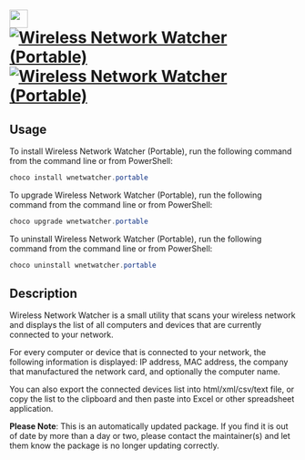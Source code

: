 ﻿# <img src="https://cdn.jsdelivr.net/gh/mkevenaar/chocolatey-packages@72d4273ca59988b456ffc543827642170797aeef/icons/wnetwatcher.png" width="32" height="32"/> [![Wireless Network Watcher (Portable)](https://img.shields.io/chocolatey/v/wnetwatcher.portable.svg?label=Wireless+Network+Watcher+(Portable))](https://chocolatey.org/packages/wnetwatcher.portable) [![Wireless Network Watcher (Portable)](https://img.shields.io/chocolatey/dt/wnetwatcher.portable.svg)](https://chocolatey.org/packages/wnetwatcher.portable)

## Usage
To install Wireless Network Watcher (Portable), run the following command from the command line or from PowerShell:
```powershell
choco install wnetwatcher.portable
```

To upgrade Wireless Network Watcher (Portable), run the following command from the command line or from PowerShell:
```powershell
choco upgrade wnetwatcher.portable
```

To uninstall Wireless Network Watcher (Portable), run the following command from the command line or from PowerShell:
```powershell
choco uninstall wnetwatcher.portable
```

## Description
Wireless Network Watcher is a small utility that scans your wireless network and displays the list of all computers and devices that are currently connected to your network.

For every computer or device that is connected to your network, the following information is displayed: IP address, MAC address, the company that manufactured the network card, and optionally the computer name.

You can also export the connected devices list into html/xml/csv/text file, or copy the list to the clipboard and then paste into Excel or other spreadsheet application.

**Please Note**: This is an automatically updated package. If you find it is
out of date by more than a day or two, please contact the maintainer(s) and
let them know the package is no longer updating correctly.

